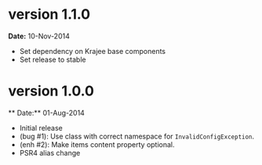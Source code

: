version 1.1.0
=============
**Date:** 10-Nov-2014

- Set dependency on Krajee base components
- Set release to stable

version 1.0.0
=============
** Date:** 01-Aug-2014

- Initial release
- (bug #1): Use class with correct namespace for `InvalidConfigException`.
- (enh #2): Make items content property optional.
- PSR4 alias change